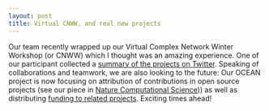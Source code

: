 ```yaml
---
layout: post
title: Virtual CNWW, and real new projects
---
```


Our team recently wrapped up our Virtual Complex Network Winter Workshop (or CNWW) which I thought was an amazing experience. One of our participant collected a [summary of the projects on Twitter](https://twitter.com/i/events/1350531996120801282). Speaking of collaborations and teamwork, we are also looking to the future: Our OCEAN project is now focusing on attribution of contributions in open source projects (see our piece in [Nature Computational Science](https://www.nature.com/articles/s43588-020-00011-w))) as well as distributing [funding to related projects](https://vermontcomplexsystems.org/partner/OCEAN/awards/). Exciting times ahead!
